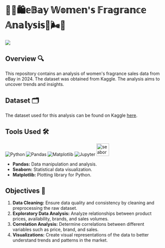 # 🧴🌸🛍️𝕖𝔹𝕒𝕪 𝕎𝕠𝕞𝕖𝕟'𝕤 𝔽𝕣𝕒𝕘𝕣𝕒𝕟𝕔𝕖 𝔸𝕟𝕒𝕝𝕪𝕤𝕚𝕤🧴🌬️🫙

<img src="perfume.jpg">

## Overview 🔍
This repository contains an analysis of women's fragrance sales data from eBay in 2024. The dataset was obtained from Kaggle. The analysis aims to uncover trends and insights.

## Dataset 🗂️
The dataset used for this analysis can be found on Kaggle [here](https://www.kaggle.com/datasets/kanchana1990/perfume-e-commerce-dataset-2024/data).

## Tools Used 🛠️
<p>
  <img alt="Python" src="https://img.shields.io/badge/python-306998.svg?style=for-the-badge&logo=python&logoColor=white"/>
  <img alt="Pandas" src="https://img.shields.io/badge/pandas-%23150458.svg?style=for-the-badge&logo=pandas&logoColor=white"/>
  <img alt="Matplotlib" src="https://img.shields.io/badge/Matplotlib-%23ffffff.svg?style=for-the-badge&logo=Matplotlib&logoColor=black"/>
  <img alt="Jupyter" src="https://img.shields.io/badge/Jupyter-F37626.svg?style=for-the-badge&logo=Jupyter&logoColor=white"/>
  <img src="https://seaborn.pydata.org/_images/logo-mark-lightbg.svg" alt="seaborn" width="40" height="40"/>
</p>

- **Pandas:** Data manipulation and analysis. 
- **Seaborn:** Statistical data visualization.
- **Matplotlib:** Plotting library for Python.
  
## Objectives 🎯
1. **Data Cleaning:** Ensure data quality and consistency by cleaning and preprocessing the raw dataset.
2. **Exploratory Data Analysis:** Analyze relationships between product prices, availability, brands, and sales volumes.
3. **Correlation Analysis:** Determine correlations between different variables such as price, brand, and sales.
4. **Visualizations:** Create visual representations of the data to better understand trends and patterns in the market.
